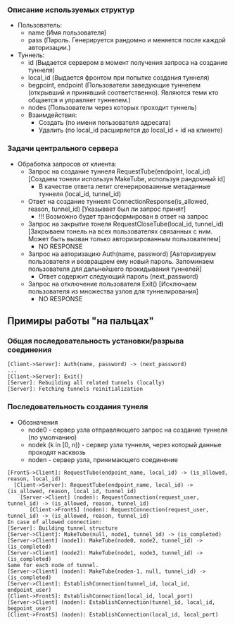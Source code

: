 ### Описание используемых структур
- Пользователь:
  - name (Имя пользователя)
  - pass (Пароль. Генерируется рандомно и меняется после каждой авторизации.)
- Туннель:
  - id (Выдается сервером в момент получения запроса на создание туннеля)
  - local_id (Выдается фронтом при попытке создания туннеля)
  - begpoint, endpoint (Пользователи заведующие туннелем (открывший и принявший соответственно). Являются теми кто общается и управляет туннелем.)
  - nodes (Пользователи через которых проходит туннель)
  - Взаимдействия:
    - Создать (по имени пользователя адресата)
    - Удалить (по local_id расширяется до local_id + id на клиенте)

### Задачи центрального сервера
- Обработка запросов от клиента:
  - Запрос на создание туннеля RequestTube(endpoint, local_id) [Создаем тонели используя MakeTube, используя рандомный id]
    - В качестве ответа летит сгенерироваанные метаданные туннеля (local_id, tunnel_id)
  - Ответ на создание туннеля ConnectionResponse(is_allowed, reason, tunnel_id) [Указывает был ли запрос принят]
    - !!! Возможно будет трансформирован в ответ на запрос
  - Запрос на закрытие тонеля RequestCloseTube(local_id, tunnel_id) [Закрываем тонель на всех пользователях связанных с ним. Может быть вызван только авторизированным пользователем]
    - NO RESPONSE
  - Запрос на авторизацию Auth(name, password) [Авторизируем пользователя и возвращаем ему новый пароль. Запоминаем пользователя для дальнейшего прокидывания туннелей]
    - Ответ содержит следующий пароль (next_password)
  - Запрос на отключение пользователя Exit() [Исключаем пользователя из множества узлов для туннелирования]
    - NO RESPONSE


## Примиры работы "на пальцах"

### Общая последовательность установки/разрыва соединения
```
[Client->Server]: Auth(name, password) -> (next_password)
...
[Client->Server]: Exit()
[Server]: Rebuilding all related tunnels (locally)
[Server]: Fetching tunnels reinitialization
```

### Последовательность создания тунеля
- Обозначения
  - node0 - сервер узла отправляющего запрос на создание туннеля (по умолчанию)
  - nodek (k in [0, n)) - сервер узла туннеля, через который данные проходят насквозь
  - noden - сервер узла, принимающего соединение

```
[FrontS->Client]: RequestTube(endpoint_name, local_id) -> (is_allowed, reason, local_id)
  [Client->Server]: RequestTube(endpoint_name, local_id) -> (is_allowed, reason, local_id, tunnel_id)
    [Server->Client] (noden): RequestConnection(request_user, tunnel_id) -> (is_allowed, reason, tunnel_id)
       [Client->FrontS] (noden): RequestConnection(request_user, tunnel_id) -> (is_allowed, reason, tunnel_id)
In case of allowed connection:
[Server]: Building tunnel structure
[Server->Client]: MakeTube(null, node1, tunnel_id) -> (is_completed)
[Server->Client] (node1): MakeTube(node0, node2, tunnel_id) -> (is_completed)
[Server->Client] (node2): MakeTube(node1, node3, tunnel_id) -> (is_completed)
Same for each node of tunnel.
[Server->Client] (noden): MakeTube(noden-1, null, tunnel_id) -> (is_completed)
[Server->Client]: EstablishConnection(tunnel_id, local_id, endpoint_user)
[Client->FrontS]: EstablishConnection(local_id, local_port)
[Server->Client] (noden): EstablishConnection(tunnel_id, local_id, begpoint_user)
[Client->FrontS] (noden): EstablishConnection(local_id, local_port)
```